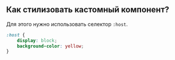 ## <a name="select-custom-element"></a>Как стилизовать кастомный компонент?

Для этого нужно использовать селектор `:host`.

```css
:host {
	display: block;
	background-color: yellow;
}
```
